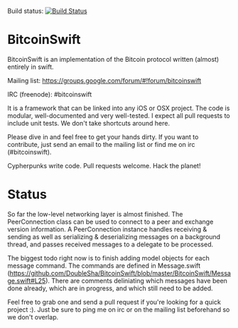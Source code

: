 Build status: [![Build Status](https://travis-ci.org/DoubleSha/BitcoinSwift.svg?branch=master)](https://travis-ci.org/DoubleSha/BitcoinSwift)

BitcoinSwift
============

BitcoinSwift is an implementation of the Bitcoin protocol written (almost) entirely in swift.

Mailing list: https://groups.google.com/forum/#!forum/bitcoinswift

IRC (freenode): #bitcoinswift

It is a framework that can be linked into any iOS or OSX project. The code is modular, well-documented and very well-tested. I expect all pull requests to include unit tests. We don't take shortcuts around here.

Please dive in and feel free to get your hands dirty. If you want to contribute, just send an email to the mailing list or find me on irc (#bitcoinswift).

Cypherpunks write code. Pull requests welcome. Hack the planet!


Status
============

So far the low-level networking layer is almost finished. The PeerConnection class can be used to connect to a peer and exchange version information. A PeerConnection instance handles receiving & sending as well as serializing & deserializing messages on a background thread, and passes received messages to a delegate to be processed.

The biggest todo right now is to finish adding model objects for each message command. The commands are defined in Message.swift (https://github.com/DoubleSha/BitcoinSwift/blob/master/BitcoinSwift/Message.swift#L25). There are comments deliniating which messages have been done already, which are in progress, and which still need to be added.

Feel free to grab one and send a pull request if you're looking for a quick project :). Just be sure to ping me on irc or on the mailing list beforehand so we don't overlap.
